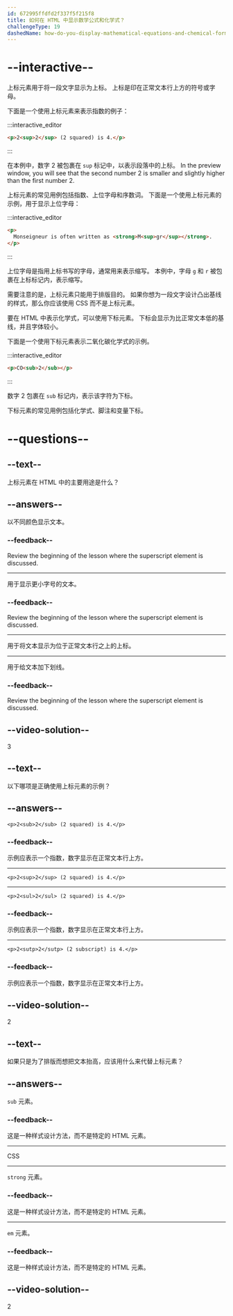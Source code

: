 ```yaml
---
id: 672995ffdfd2f337f5f215f8
title: 如何在 HTML 中显示数学公式和化学式？
challengeType: 19
dashedName: how-do-you-display-mathematical-equations-and-chemical-formulas-in-html
---
```


# --interactive--

上标元素用于将一段文字显示为上标。 上标是印在正常文本行上方的符号或字母。

下面是一个使用上标元素来表示指数的例子：

:::interactive_editor

```html
<p>2<sup>2</sup> (2 squared) is 4.</p>
```

:::

在本例中，数字 2 被包裹在 `sup` 标记中，以表示段落中的上标。 In the preview window, you will see that the second number 2 is smaller and slightly higher than the first number 2.

上标元素的常见用例包括指数、上位字母和序数词。 下面是一个使用上标元素的示例，用于显示上位字母：

:::interactive_editor

```html
<p>
  Monseigneur is often written as <strong>M<sup>gr</sup></strong>.
</p>
```

:::

上位字母是指用上标书写的字母，通常用来表示缩写。 本例中，字母 `g` 和 `r` 被包裹在上标标记内，表示缩写。

需要注意的是，上标元素只能用于排版目的。 如果你想为一段文字设计凸出基线的样式，那么你应该使用 CSS 而不是上标元素。

要在 HTML 中表示化学式，可以使用下标元素。 下标会显示为比正常文本低的基线，并且字体较小。

下面是一个使用下标元素表示二氧化碳化学式的示例。

:::interactive_editor

```html
<p>CO<sub>2</sub></p>
```

:::

数字 2 包裹在 `sub` 标记内，表示该字符为下标。

下标元素的常见用例包括化学式、脚注和变量下标。

# --questions--

## --text--

上标元素在 HTML 中的主要用途是什么？

## --answers--

以不同颜色显示文本。

### --feedback--

Review the beginning of the lesson where the superscript element is discussed.

---

用于显示更小字号的文本。

### --feedback--

Review the beginning of the lesson where the superscript element is discussed.

---

用于将文本显示为位于正常文本行之上的上标。

---

用于给文本加下划线。

### --feedback--

Review the beginning of the lesson where the superscript element is discussed.

## --video-solution--

3

## --text--

以下哪项是正确使用上标元素的示例？

## --answers--

`<p>2<sub>2</sub> (2 squared) is 4.</p>`

### --feedback--

示例应表示一个指数，数字显示在正常文本行上方。

---

`<p>2<sup>2</sup> (2 squared) is 4.</p>`

---

`<p>2<sul>2</sul> (2 squared) is 4.</p>`

### --feedback--

示例应表示一个指数，数字显示在正常文本行上方。

---

`<p>2<sutp>2</sutp> (2 subscript) is 4.</p>`

### --feedback--

示例应表示一个指数，数字显示在正常文本行上方。

## --video-solution--

2

## --text--

如果只是为了排版而想把文本抬高，应该用什么来代替上标元素？

## --answers--

`sub` 元素。

### --feedback--

这是一种样式设计方法，而不是特定的 HTML 元素。

---

CSS

---

`strong` 元素。

### --feedback--

这是一种样式设计方法，而不是特定的 HTML 元素。

---

`em` 元素。

### --feedback--

这是一种样式设计方法，而不是特定的 HTML 元素。

## --video-solution--

2
